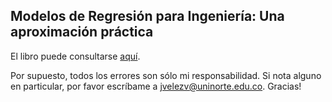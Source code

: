## Modelos de Regresión para Ingeniería: Una aproximación práctica


El libro puede consultarse [aquí](https://jivelez.github.io/book-adii/).

Por supuesto, todos los errores son sólo mi responsabilidad.  Si nota alguno en particular, por favor escríbame a jvelezv@uninorte.edu.co. 
Gracias!
